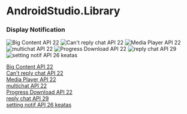 # AndroidStudio.Library

### Display Notification
![Big Content API 22](https://user-images.githubusercontent.com/37952748/75747217-f2c43a80-5d4e-11ea-8920-cd1a3320a39c.jpeg=500x500)
![Can't reply chat API 22](https://user-images.githubusercontent.com/37952748/75747224-f48dfe00-5d4e-11ea-9d3a-8874bd12f6a8.jpeg=500x500)
![Media Player API 22](https://user-images.githubusercontent.com/37952748/75747225-f5269480-5d4e-11ea-91be-6b84eb752cc5.jpeg=500x500)
![multichat API 22](https://user-images.githubusercontent.com/37952748/75747230-f5bf2b00-5d4e-11ea-9b28-0b9a2c1e8772.jpeg|width=500)
![Progress Download API 22](https://user-images.githubusercontent.com/37952748/75747232-f657c180-5d4e-11ea-89b6-a2c51769454a.jpeg=500x500)
![reply chat API 29](https://user-images.githubusercontent.com/37952748/75747234-f6f05800-5d4e-11ea-8926-bda699e90937.jpeg=500x500)
![setting notif API 26 keatas](https://user-images.githubusercontent.com/37952748/75747236-f788ee80-5d4e-11ea-87a0-4ea04f3cf498.jpeg=500x500)

<a href="https://user-images.githubusercontent.com/37952748/75747217-f2c43a80-5d4e-11ea-8920-cd1a3320a39c.jpeg">Big Content API 22</a><br>
<a href="https://user-images.githubusercontent.com/37952748/75747224-f48dfe00-5d4e-11ea-9d3a-8874bd12f6a8.jpeg">Can't reply chat API 22</a><br>
<a href="https://user-images.githubusercontent.com/37952748/75747225-f5269480-5d4e-11ea-91be-6b84eb752cc5.jpeg">Media Player API 22</a><br>
<a href="https://user-images.githubusercontent.com/37952748/75747230-f5bf2b00-5d4e-11ea-9b28-0b9a2c1e8772.jpeg">multichat API 22</a><br>
<a href="https://user-images.githubusercontent.com/37952748/75747232-f657c180-5d4e-11ea-89b6-a2c51769454a.jpeg">Progress Download API 22</a><br>
<a href="https://user-images.githubusercontent.com/37952748/75747234-f6f05800-5d4e-11ea-8926-bda699e90937.jpeg">reply chat API 29</a><br>
<a href="https://user-images.githubusercontent.com/37952748/75747236-f788ee80-5d4e-11ea-87a0-4ea04f3cf498.jpeg">setting notif API 26 keatas</a>
